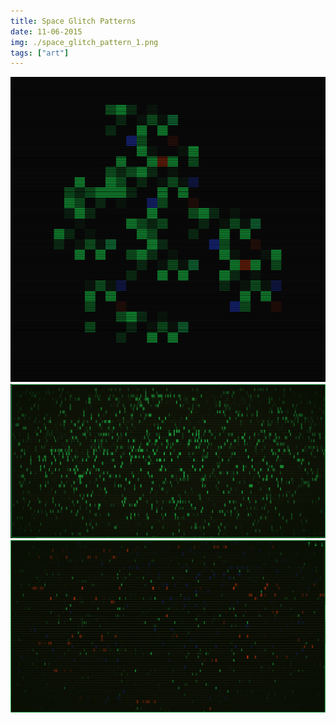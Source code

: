 ```yaml
---
title: Space Glitch Patterns
date: 11-06-2015
img: ./space_glitch_pattern_1.png
tags: ["art"]
---
```


![](./space_glitch_pattern_1.png)
![](./space_glitch_pattern_2.png)
![](./space_glitch_pattern_3.png)
